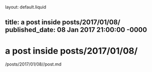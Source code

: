 layout: default.liquid

title: a post inside posts/2017/01/08/
published_date: 08 Jan 2017 21:00:00 -0000
---

# a post inside posts/2017/01/08/

/posts/2017/01/08//post.md
